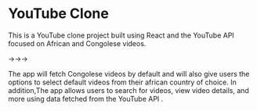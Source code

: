 # YouTube Clone

This is a YouTube clone project built using React and the YouTube API focused on African and Congolese videos. 

->->->

The app will fetch Congolese videos by default and will also give users the options to select default videos 
from their african country of choice. In addition,The app allows users to search for videos, view video details,
 and more using data fetched from the YouTube API .
